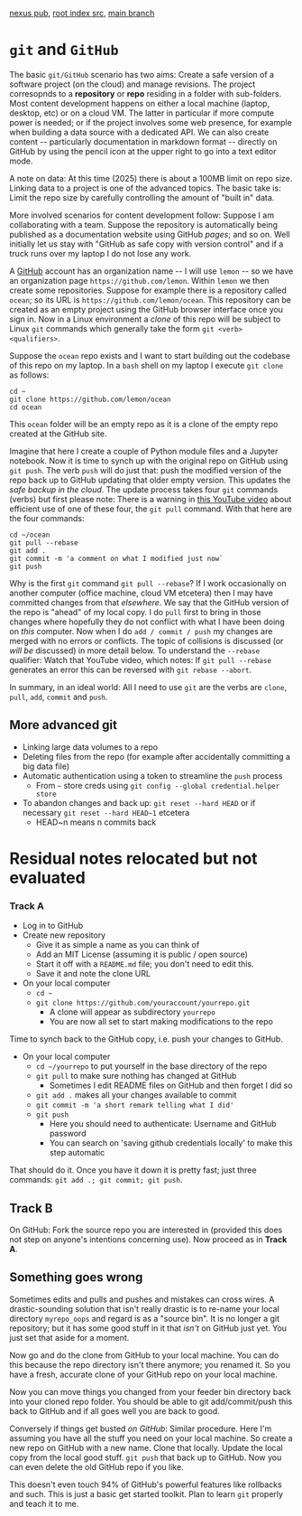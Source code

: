 [nexus pub](https://robfatland.github.io/nexus), [root index src](https://github.com/robfatland/nexus/blob/gh-pages/index.md), 
[main branch](https://github.com/robfatland/nexus/tree/main)




# `git` and `GitHub`


The basic `git/GitHub` scenario has two aims: Create a safe version of a software project (on the cloud) and
manage revisions. The project corresopnds to a **repository** or **repo** residing in a folder with sub-folders.
Most content development happens on either a local machine (laptop, desktop, etc) or on a cloud VM. The latter
in particular if more compute power is needed; or if the project involves some web presence, for example when
building a data source with a dedicated API. We can also create content -- particularly documentation in markdown
format -- directly on GitHub by using the pencil icon at the upper right to go into a text editor mode. 


A note on data: At this time (2025) there is about a 100MB limit on repo size. Linking data to a project
is one of the advanced topics. The basic take is: Limit the repo size by carefully controlling the amount 
of "built in" data.


More involved scenarios for content development follow: Suppose I am collaborating with a team. Suppose 
the repository is automatically being published as a documentation website using GitHub *pages*; and so on. 
Well initially let us stay with "GitHub as safe copy with version control" and if a truck runs over my laptop 
I do not lose any work.


A [GitHub](https://github.com) account has an organization name -- I will use `lemon` -- so we have
an organization page `https://github.com/lemon`. Within `lemon` we then create some repositories. 
Suppose for example there is a repository called `ocean`; so its URL is `https://github.com/lemon/ocean`. 
This repository can be created as an empty project using the GitHub browser interface once you sign in.
Now in a Linux environment a *clone* of this repo will be subject to Linux `git` commands which 
generally take the form `git <verb> <qualifiers>`. 


Suppose the `ocean` repo exists and I want to start building out the codebase of this repo on my laptop. 
In a `bash` shell on my laptop I execute `git clone` as follows:

```
cd ~
git clone https://github.com/lemon/ocean
cd ocean
```

This `ocean` folder will be an empty repo as it is a clone of the empty repo created at the GitHub site. 


Imagine that here I create a couple of Python module files and a Jupyter notebook. Now it is time to synch up 
with the original repo on GitHub using `git push`. The verb `push` will do just that: push the modified version
of the repo back up to GitHub updating that older empty version. This updates the *safe backup in the cloud*. 
The update process takes four `git` commands (verbs)
but first please note: There is a warning in [this YouTube video](https://youtu.be/xN1-2p06Urc) 
about efficient use of one of these four, the `git pull` command. With that here are the four commands:


```
cd ~/ocean
git pull --rebase
git add .
git commit -m 'a comment on what I modified just now`
git push
```


Why is the first `git` command `git pull --rebase`? If I work occasionally on another computer (office machine, 
cloud VM etcetera) then I may have committed changes from that *elsewhere*. We say that the GitHub 
version of the repo is "ahead" of my local copy. I do `pull` first to bring in those changes where
hopefully they do not conflict with what I have been doing on *this* computer. Now when I do `add / commit / push`
my changes are merged with no errors or conflicts. The topic of collisions is discussed (or *will be* discussed)
in more detail below. To understand the `--rebase` qualifier: Watch that YouTube video, which notes: If
`git pull --rebase` generates an error this can be reversed with `git rebase --abort`.


In summary, in an ideal world: All I need to use `git` are the verbs are `clone`, `pull`, `add`, `commit` 
and `push`. 



## More advanced git


- Linking large data volumes to a repo
- Deleting files from the repo (for example after accidentally committing a big data file)
- Automatic authentication using a token to streamline the `push` process
    - From `~` store creds using `git config --global credential.helper store`
- To abandon changes and back up: `git reset --hard HEAD` or if necessary `git reset --hard HEAD~1` etcetera
    - HEAD~n means n commits back
 


# Residual notes relocated but not evaluated


### Track A

- Log in to GitHub
- Create new repository
    - Give it as simple a name as you can think of
    - Add an MIT License (assuming it is public / open source)
    - Start it off with a `README.md` file; you don't need to edit this.
    - Save it and note the clone URL
- On your local computer
    - `cd ~`
    - `git clone https://github.com/youraccount/yourrepo.git`
        - A clone will appear as subdirectory `yourrepo`
        - You are now all set to start making modifications to the repo

Time to synch back to the GitHub copy, i.e. push your changes to GitHub.

- On your local computer
    - `cd ~/yourrepo` to put yourself in the base directory of the repo
    - `git pull` to make sure nothing has changed at GitHub
        - Sometimes I edit README files on GitHub and then forget I did so
    - `git add .` makes all your changes available to commit
    - `git commit -m 'a short remark telling what I did'`
    - `git push`
        - Here you should need to authenticate: Username and GitHub password
        - You can search on 'saving github credentials locally' to make this step automatic


That should do it. Once you have it down it is pretty fast; just three commands: `git add .; git commit; git push`.


## Track B

On GitHub: Fork the source repo you are interested in (provided this does not step on anyone's 
intentions concerning use). Now proceed as in **Track A**.


## Something goes wrong


Sometimes edits and pulls and pushes and mistakes can cross wires. A drastic-sounding solution 
that isn't really drastic is to re-name your local directory `myrepo_oops` and regard is as a 
"source bin". It is no longer a git repository; but it has some good stuff in it that *isn't* 
on GitHub just yet. You just set that aside for a moment. 


Now go and do the clone from GitHub to your local machine.
You can do this because the repo directory isn't there anymore; you renamed it.
So you have a fresh, accurate clone of your GitHub repo on your local machine.


Now you can move things you changed from your feeder bin directory back into your cloned repo
folder. You should be able to git add/commit/push this back to GitHub and if all goes well you
are back to good. 


Conversely if things get busted *on GitHub*: Similar procedure. Here I'm assuming you have 
all the stuff you need on your local machine. So create a new repo on GitHub with a new name.
Clone that locally. Update the local copy from the local good stuff. `git push` that back up 
to GitHub. Now you can even delete the old GitHub repo if you like. 


This doesn't even touch 94% of GitHub's powerful features like rollbacks and such. This is just
a basic get started toolkit. Plan to learn `git` properly and teach it to me.


